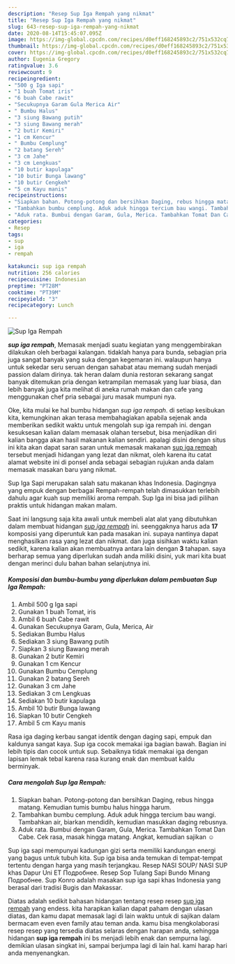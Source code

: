 ```yaml
---
description: "Resep Sup Iga Rempah yang nikmat"
title: "Resep Sup Iga Rempah yang nikmat"
slug: 643-resep-sup-iga-rempah-yang-nikmat
date: 2020-08-14T15:45:07.095Z
image: https://img-global.cpcdn.com/recipes/d0eff168245893c2/751x532cq70/sup-iga-rempah-foto-resep-utama.jpg
thumbnail: https://img-global.cpcdn.com/recipes/d0eff168245893c2/751x532cq70/sup-iga-rempah-foto-resep-utama.jpg
cover: https://img-global.cpcdn.com/recipes/d0eff168245893c2/751x532cq70/sup-iga-rempah-foto-resep-utama.jpg
author: Eugenia Gregory
ratingvalue: 3.6
reviewcount: 9
recipeingredient:
- "500 g Iga sapi"
- "1 buah Tomat iris"
- "6 buah Cabe rawit"
- "Secukupnya Garam Gula Merica Air"
- " Bumbu Halus"
- "3 siung Bawang putih"
- "3 siung Bawang merah"
- "2 butir Kemiri"
- "1 cm Kencur"
- " Bumbu Cemplung"
- "2 batang Sereh"
- "3 cm Jahe"
- "3 cm Lengkuas"
- "10 butir kapulaga"
- "10 butir Bunga lawang"
- "10 butir Cengkeh"
- "5 cm Kayu manis"
recipeinstructions:
- "Siapkan bahan. Potong-potong dan bersihkan Daging, rebus hingga matang. Kemudian tumis bumbu halus hingga harum."
- "Tambahkan bumbu cemplung. Aduk aduk hingga tercium bau wangi. Tambahkan air, biarkan mendidih, kemudian masukkan daging rebusnya."
- "Aduk rata. Bumbui dengan Garam, Gula, Merica. Tambahkan Tomat Dan Cabe. Cek rasa, masak hingga matang. Angkat, kemudian sajikan ☺️"
categories:
- Resep
tags:
- sup
- iga
- rempah

katakunci: sup iga rempah 
nutrition: 256 calories
recipecuisine: Indonesian
preptime: "PT28M"
cooktime: "PT39M"
recipeyield: "3"
recipecategory: Lunch

---
```



![Sup Iga Rempah](https://img-global.cpcdn.com/recipes/d0eff168245893c2/751x532cq70/sup-iga-rempah-foto-resep-utama.jpg)

<b><i>sup iga rempah</i></b>, Memasak menjadi suatu kegiatan yang menggembirakan dilakukan oleh berbagai kalangan. tidaklah hanya para bunda, sebagian pria juga sangat banyak yang suka dengan kegemaran ini. walaupun hanya untuk sekedar seru seruan dengan sahabat atau memang sudah menjadi passion dalam dirinya. tak heran dalam dunia restoran sekarang sangat banyak ditemukan pria dengan ketrampilan memasak yang luar biasa, dan lebih banyak juga kita melihat di aneka rumah makan dan cafe yang menggunakan chef pria sebagai juru masak mumpuni nya.

Oke, kita mulai ke hal bumbu hidangan <i>sup iga rempah</i>. di setiap kesibukan kita, kemungkinan akan terasa membahagiakan apabila sejenak anda memberikan sedikit waktu untuk mengolah sup iga rempah ini. dengan kesuksesan kalian dalam memasak olahan tersebut, bisa menjadikan diri kalian bangga akan hasil makanan kalian sendiri. apalagi disini dengan situs ini kita akan dapat saran saran untuk memasak makanan <u>sup iga rempah</u> tersebut menjadi hidangan yang lezat dan nikmat, oleh karena itu catat alamat website ini di ponsel anda sebagai sebagian rujukan anda dalam memasak masakan baru yang nikmat.

Sup Iga Sapi merupakan salah satu makanan khas Indonesia. Dagingnya yang empuk dengan berbagai Rempah-rempah telah dimasukkan terlebih dahulu agar kuah sup memiliki aroma rempah. Sup Iga ini bisa jadi pilihan praktis untuk hidangan makan malam.


Saat ini langsung saja kita awali untuk membeli alat alat yang dibutuhkan dalam membuat hidangan <u><i>sup iga rempah</i></u> ini. seenggaknya harus ada <b>17</b> komposisi yang diperuntuk kan pada masakan ini. supaya nantinya dapat menghasilkan rasa yang lezat dan nikmat. dan juga sisihkan waktu kalian sedikit, karena kalian akan membuatnya antara lain dengan <b>3</b> tahapan. saya berharap semua yang diperlukan sudah anda miliki disini, yuk mari kita buat dengan merinci dulu bahan bahan selanjutnya ini.

<!--inarticleads1-->

##### Komposisi dan bumbu-bumbu yang diperlukan dalam pembuatan Sup Iga Rempah:

1. Ambil 500 g Iga sapi
1. Gunakan 1 buah Tomat, iris
1. Ambil 6 buah Cabe rawit
1. Gunakan Secukupnya Garam, Gula, Merica, Air
1. Sediakan  Bumbu Halus
1. Sediakan 3 siung Bawang putih
1. Siapkan 3 siung Bawang merah
1. Gunakan 2 butir Kemiri
1. Gunakan 1 cm Kencur
1. Gunakan  Bumbu Cemplung
1. Gunakan 2 batang Sereh
1. Gunakan 3 cm Jahe
1. Sediakan 3 cm Lengkuas
1. Sediakan 10 butir kapulaga
1. Ambil 10 butir Bunga lawang
1. Siapkan 10 butir Cengkeh
1. Ambil 5 cm Kayu manis


Rasa iga daging kerbau sangat identik dengan daging sapi, empuk dan kaldunya sangat kaya. Sup iga cocok memakai iga bagian bawah. Bagian ini lebih tipis dan cocok untuk sup. Sebaiknya tidak memakai iga dengan lapisan lemak tebal karena rasa kurang enak dan membuat kaldu berminyak. 

<!--inarticleads2-->

##### Cara mengolah Sup Iga Rempah:

1. Siapkan bahan. Potong-potong dan bersihkan Daging, rebus hingga matang. Kemudian tumis bumbu halus hingga harum.
1. Tambahkan bumbu cemplung. Aduk aduk hingga tercium bau wangi. Tambahkan air, biarkan mendidih, kemudian masukkan daging rebusnya.
1. Aduk rata. Bumbui dengan Garam, Gula, Merica. Tambahkan Tomat Dan Cabe. Cek rasa, masak hingga matang. Angkat, kemudian sajikan ☺️


Sup iga sapi mempunyai kadungan gizi serta memiliki kandungan energi yang bagus untuk tubuh kita. Sup iga bisa anda temukan di tempat-tempat tertentu dengan harga yang masih terjangkau. Resep NASI SOUP/ NASI SUP khas Dapur Uni ET Подробнее. Resep Sop Tulang Sapi Bundo Minang Подробнее. Sup Konro adalah masakan sup iga sapi khas Indonesia yang berasal dari tradisi Bugis dan Makassar. 

Diatas adalah sedikit bahasan hidangan tentang resep resep <u>sup iga rempah</u> yang endess. kita harapkan kalian dapat paham dengan ulasan diatas, dan kamu dapat memasak lagi di lain waktu untuk di sajikan dalam bermacam even even family atau teman anda. kamu bisa mengkolaborasi resep resep yang tersedia diatas selaras dengan harapan anda, sehingga hidangan <b>sup iga rempah</b> ini bs menjadi lebih enak dan sempurna lagi. demikian ulasan singkat ini, sampai berjumpa lagi di lain hal. kami harap hari anda menyenangkan.
